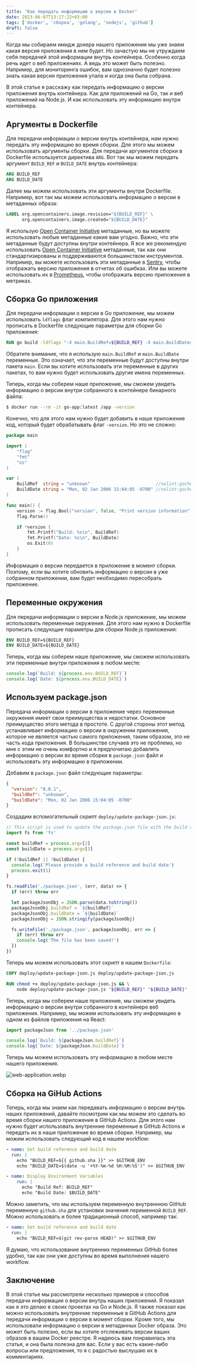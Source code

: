 ```yaml
---
title: 'Как передать информацию о версии в Docker'
date: 2023-06-07T13:17:22+03:00
tags: ['docker', 'сборка', 'golang', 'nodejs', 'github']
draft: false
---
```


Когда мы собираем имидж докера нашего приложения мы уже знаем какая версия
приложения в нем будет. Но зачастую мы не утруждаем себя передачей этой
информации внутрь контейнера. Особенно когда речь идет о веб приложениях. А ведь
это может быть полезно. Например, для мониторинга ошибок, вам однозначно будет
полезно знать какая версия приложения упала и когда она была собрана.

<!--more-->

В этой статье я расскажу как передать информацию о версии приложения внутрь
контейнера. Как для приложений на Go, так и веб приложений на Node.js. И как
использовать эту информацию внутри контейнера.

## Аргументы в Dockerfile

Для передачи информации о версии внутрь контейнера, нам нужно передать эту
информацию во время сборки. Для этого мы можем использовать аргументы сборки.
Для передачи аргументов сборки в Dockerfile используется директива `ARG`. Вот
так мы можем передать аргумент `BUILD_REF` и `BUILD_DATE` внутрь контейнера:

```dockerfile
ARG BUILD_REF
ARG BUILD_DATE
```

Далее мы можем использовать эти аргументы внутри Dockerfile. Например, вот так
мы можем использовать информацию о версии в метаданных образа:

```dockerfile
LABEL org.opencontainers.image.revision="${BUILD_REF}" \
      org.opencontainers.image.created="${BUILD_DATE}"
```

Я использую [Open Container Initiative](https://opencontainers.org/) метаданные,
но вы можете использовать любые метаданные какие вам угодно. Важно, что эти
метаданные будут доступны внутри контейнера. Я все же рекомендую использовать
[Open Container Initiative](https://opencontainers.org/) метаданные, так как они
стандартизированы и поддерживаются большинством инструментов. Например, вы
можете использовать эти метаданные в [Sentry](https://sentry.io/), чтобы
отображать версию приложения в отчетах об ошибках. Или вы можете использовать их
в [Prometheus](https://prometheus.io/), чтобы отображать версию приложения в
метриках.

## Сборка Go приложения

Для передачи информации о версии в Go приложение, мы можем использовать
`ldflags` флаг компилятора. Для этого нам нужно прописать в Dockerfile следующие
параметры для сборки Go приложения:

```dockerfile
RUN go build -ldflags "-X main.BuildRef=${BUILD_REF} -X main.BuildDate=${BUILD_DATE}" -o /app
```

Обратите внимание, что я использую `main.BuildRef` и `main.BuildDate`
переменные. Это означает, что эти переменные будут доступны внутри пакета
`main`. Если вы хотите использовать эти переменные в других пакетах, то вам
нужно будет использовать другие имена переменных.

Теперь, когда мы соберем наше приложение, мы сможем увидеть информацию о версии
внутри собранного в контейнере бинарного файла:

```bash
$ docker run --rm -it go-app:latest /app -version
```

Конечно, что для этого нам нужно будет добавить в наше приложение код, который
будет обрабатывать флаг `-version`. Но это не сложно:

```go
package main

import (
	"flag"
	"fmt"
	"os"
)

var (
	BuildRef  string = "unknown"                         //nolint:gochecknoglobals // Populated by ldflags.
	BuildDate string = "Mon, 02 Jan 2006 15:04:05 -0700" //nolint:gochecknoglobals // Populated by ldflags.
)

func main() {
	version := flag.Bool("version", false, "Print version information")
	flag.Parse()

	if *version {
		fmt.Printf("Build: %s\n", BuildRef)
		fmt.Printf("Date: %s\n", BuildDate)
		os.Exit(0)
	}
}
```

Информация о версии передается в приложение в момент сборки. Поэтому, если вы
хотите обновить информацию о версии в уже собранном приложении, вам будет
необходимо пересобрать приложение.

## Переменные окружения

Для передачи информации о версии в Node.js приложение, мы можем использовать
переменные окружения. Для этого нам нужно в Dockerfile прописать следующие
параметры для сборки Node.js приложения:

```dockerfile
ENV BUILD_REF=${BUILD_REF}
ENV BUILD_DATE=${BUILD_DATE}
```

Теперь, когда мы соберем наше приложение, мы сможем использовать эти переменные
внутри приложения в любом месте:

```js
console.log(`Build: ${process.env.BUILD_REF}`)
console.log(`Date: ${process.env.BUILD_DATE}`)
```

## Используем package.json

Передача информации о версии в приложение через переменные окружения имеет свои
преимущества и недостатки. Основное преимущество этого метода в простоте. С
другой стороны этот метод устанавливает информацию о версии в окружении
приложения, которое не является частью самого приложения, таким образом, это не
часть кода приложения. В большинстве случаев это не проблема, но мне с этим не
очень комфортно и я предпочитаю добавлять информацию о версии во время сборки в
`package.json` файл и использовать эту информацию в приложении.

Добавим в `package.json` файл следующие параметры:

```json
{
  "version": "0.0.1",
  "buildRef": "unknown",
  "buildDate": "Mon, 02 Jan 2006 15:04:05 -0700"
}
```

Создадим вспомогательный скрипт `deploy/update-package-json.js`:

```js
// This script is used to update the package.json file with the build reference and build date from the build process.
import fs from 'fs'

const buildRef = process.argv[2]
const buildDate = process.argv[3]

if (!buildRef || !buildDate) {
  console.log('Please provide a build reference and build date')
  process.exit(1)
}

fs.readFile('./package.json', (err, data) => {
  if (err) throw err

  let packageJsonObj = JSON.parse(data.toString())
  packageJsonObj.buildRef = `${buildRef}`
  packageJsonObj.buildDate = `${buildDate}`
  packageJsonObj = JSON.stringify(packageJsonObj)

  fs.writeFile('./package.json', packageJsonObj, err => {
    if (err) throw err
    console.log('The file has been saved!')
  })
})
```

Теперь мы можем использовать этот скрипт в нашем `Dockerfile`:

```dockerfile
COPY deploy/update-package-json.js deploy/update-package-json.js

RUN chmod +x deploy/update-package-json.js && \
    node deploy/update-package-json.js "${BUILD_REF}" "${BUILD_DATE}"
```

Теперь, когда мы соберем наше приложение, мы сможем увидеть информацию о версии
внутри собранного в контейнере веб приложения. Например, мы можем использовать
эту информацию в одном из файлов приложения на React:

```js
import packageJson from '../package.json'

console.log(`Build: ${packageJson.buildRef}`)
console.log(`Date: ${packageJson.buildDate}`)
```

Теперь мы можем использовать эту информацию в любом месте нашего приложения.

![web-application.webp](web-application.webp)

## Сборка на GiHub Actions

Теперь, когда мы знаем как передавать информацию о версии внутрь наших
приложений, давайте посмотрим как мы можем это сделать во время сборки нашего
приложения в GitHub Actions. Для этого нам нужно будет использовать внутренние
переменные в GitHub Actions и передать их в наше приложение во время сборки.
Например, мы можем использовать следующий код в нашем workflow:

```yaml
- name: Set build reference and build date
  run: |
    echo "BUILD_REF=${{ github.sha }}" >> $GITHUB_ENV
    echo "BUILD_DATE=$(date -u '+%Y-%m-%d %H:%M:%S')" >> $GITHUB_ENV

- name: Display Environment Variables
    run: |
      echo "Build Ref: BUILD_REF"
      echo "Build Date: $BUILD_DATE"
```

Можно заметить, что мы используем переменную внутреннюю GitHub переменную
`github.sha` для установки значения переменной `BUILD_REF`. Можно использовать и
более традиционный способ, например так:

```yaml
- name: Set build reference and build date
  run: |
    echo "BUILD_REF=$(git rev-parse HEAD)" >> $GITHUB_ENV
```

Я думаю, что использование внутренних переменных GitHub более удобно, так как
они уже доступны во время выполнения нашего workflow.

## Заключение

В этой статье мы рассмотрели несколько примеров и способов передачи информации о
версии внутрь наших приложений. Я показал как я это делаю в своих проектах на Go
и Node.js. Я также показал как можно использовать внутренние переменные в GitHub
Actions для передачи информации о версии в момент сборки. Кроме того, мы
использовали информацию о версии в метаданных Docker образа. Это может быть
полезно, если вы хотите отслеживать версии ваших образов в вашем Docker реестре.
Я надеюсь вам понравилась эта статья, и она была полезна для вас. Если у вас
есть какие-либо вопросы или предложения, то я с радостью выслушаю их в
комментариях.

